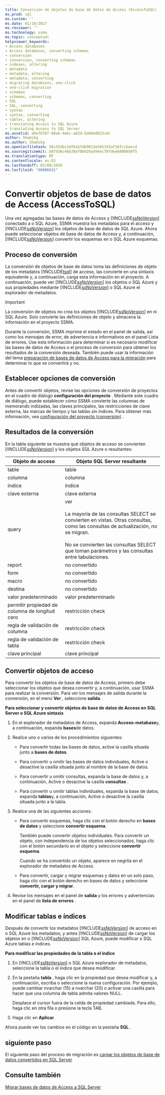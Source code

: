 ```yaml
---
title: Conversión de objetos de base de datos de Access (AccessToSQL) | Microsoft Docs
ms.prod: sql
ms.custom: ''
ms.date: 01/19/2017
ms.reviewer: ''
ms.technology: ssma
ms.topic: conceptual
helpviewer_keywords:
- Access databases
- Access databases, converting schemas
- conversion
- conversion, converting schemas
- indexes, altering
- metadata
- metadata, altering
- metadata, converting
- migrating databases, one-click
- one-click migration
- schemas
- schemas, converting
- SQL
- SQL, converting
- syntax
- syntax, converting
- tables, altering
- translating Access to SQL Azure
- translating Access to SQL Server
ms.assetid: e0ef67bf-80a6-4e6c-a82d-5d46e0623c6c
author: Shamikg
ms.author: Shamikg
ms.openlocfilehash: 56c55dbc5df61bfdb9013e505335af16fccbeecd
ms.sourcegitcommit: b87d36c46b39af8b929ad94ec707dee8800950f5
ms.translationtype: MT
ms.contentlocale: es-ES
ms.lasthandoff: 02/08/2020
ms.locfileid: "68006631"
---
```

# <a name="converting-access-database-objects-accesstosql"></a>Convertir objetos de base de datos de Access (AccessToSQL)
Una vez agregadas las bases de datos de Access y [!INCLUDE[ssNoVersion](../../includes/ssnoversion-md.md)] conectado a o SQL Azure, SSMA muestra los metadatos para el acceso y [!INCLUDE[ssNoVersion](../../includes/ssnoversion-md.md)] los objetos de base de datos de SQL Azure. Ahora puede seleccionar objetos de base de datos de Access y, a continuación, [!INCLUDE[ssNoVersion](../../includes/ssnoversion-md.md)] convertir los esquemas en o SQL Azure esquemas.  
  
## <a name="the-conversion-process"></a>Proceso de conversión  
La conversión de objetos de base de datos toma las definiciones de objeto de los metadatos [!INCLUDE[tsql](../../includes/tsql-md.md)] de acceso, las convierte en una sintaxis equivalente y, a continuación, carga esta información en el proyecto. A continuación, puede ver [!INCLUDE[ssNoVersion](../../includes/ssnoversion-md.md)] los objetos o SQL Azure y sus propiedades mediante [!INCLUDE[ssNoVersion](../../includes/ssnoversion-md.md)] o SQL Azure el explorador de metadatos.  
  
> [!IMPORTANT]  
> La conversión de objetos no crea los objetos [!INCLUDE[ssNoVersion](../../includes/ssnoversion-md.md)] en ni SQL Azure. Solo convierte las definiciones de objeto y almacena la información en el proyecto SSMA.  
  
Durante la conversión, SSMA imprime el estado en el panel de salida, así como los mensajes de error, de advertencia e informativos en el panel Lista de errores. Use esta información para determinar si es necesario modificar las bases de datos de Access o el proceso de conversión para obtener los resultados de la conversión deseada. También puede usar la información del tema [preparación de bases de datos de Access para la migración](preparing-access-databases-for-migration-accesstosql.md) para determinar lo que se convertirá y no.  
  
## <a name="setting-conversion-options"></a>Establecer opciones de conversión  
Antes de convertir objetos, revise las opciones de conversión de proyectos en el cuadro de diálogo **configuración del proyecto** . Mediante este cuadro de diálogo, puede establecer cómo SSMA convierte las columnas de memorando indizadas, las claves principales, las restricciones de clave externa, las marcas de tiempo y las tablas sin índices. Para obtener más información, vea [configuración del proyecto (conversión)](https://msdn.microsoft.com/bcebc635-c638-4ddb-924c-b9ccfef86388) .  
  
## <a name="conversion-results"></a>Resultados de la conversión  
En la tabla siguiente se muestra qué objetos de acceso se convierten [!INCLUDE[ssNoVersion](../../includes/ssnoversion-md.md)] y los objetos SQL Azure o resultantes:  
  
|Objeto de acceso|Objeto SQL Server resultante|  
|-----------------|-------------------------------|  
|table|table|  
|columna|columna|  
|índice|índice|  
|clave externa|clave externa|  
|query|ver<br /><br />La mayoría de las consultas SELECT se convierten en vistas. Otras consultas, como las consultas de actualización, no se migran.<br /><br />No se convierten las consultas SELECT que toman parámetros y las consultas entre tabulaciones.|  
|report|no convertido|  
|form|no convertido|  
|macro|no convertido|  
|destina|no convertido|  
|valor predeterminado|valor predeterminado|  
|permitir propiedad de columna de longitud cero|restricción check|  
|regla de validación de columna|restricción check|  
|regla de validación de tabla|restricción check|  
|clave principal|clave principal|  
  
## <a name="converting-access-objects"></a>Convertir objetos de acceso  
Para convertir los objetos de base de datos de Access, primero debe seleccionar los objetos que desea convertir y, a continuación, usar SSMA para realizar la conversión. Para ver los mensajes de salida durante la conversión, en el menú **Ver** , seleccione **salida**.  
  
**Para seleccionar y convertir objetos de base de datos de Access en SQL Server o SQL Azure sintaxis**  
  
1.  En el explorador de metadatos de Access, expanda **Access-metabase**y, a continuación, expanda **bases**de datos.  
  
2.  Realice uno o varios de los procedimientos siguientes:  
  
    -   Para convertir todas las bases de datos, active la casilla situada junto a **bases de datos**.  
  
    -   Para convertir u omitir las bases de datos individuales, Active o desactive la casilla situada junto al nombre de la base de datos.  
  
    -   Para convertir u omitir consultas, expanda la base de datos y, a continuación, Active o desactive la casilla **consultas** .  
  
    -   Para convertir u omitir tablas individuales, expanda la base de datos, expanda **tablas**y, a continuación, Active o desactive la casilla situada junto a la tabla.  
  
3.  Realice una de las siguientes acciones:  
  
    -   Para convertir esquemas, haga clic con el botón derecho en **bases de datos** y seleccione **convertir esquema**.  
  
        También puede convertir objetos individuales. Para convertir un objeto, con independencia de los objetos seleccionados, haga clic con el botón secundario en el objeto y seleccione **convertir esquema**.  
  
        Cuando se ha convertido un objeto, aparece en negrita en el explorador de metadatos de Access.  
  
    -   Para convertir, cargar y migrar esquemas y datos en un solo paso, haga clic con el botón derecho en bases de datos y seleccione **convertir, cargar y migrar**.  
  
4.  Revise los mensajes en el panel de **salida** y los errores y advertencias en el panel de **lista de errores** .  
  
## <a name="altering-tables-and-indexes"></a>Modificar tablas e índices  
Después de convertir los metadatos [!INCLUDE[ssNoVersion](../../includes/ssnoversion-md.md)] de acceso en o SQL Azure los metadatos, y antes [!INCLUDE[ssNoVersion](../../includes/ssnoversion-md.md)] de cargar los objetos en o [!INCLUDE[ssNoVersion](../../includes/ssnoversion-md.md)] SQL Azure, puede modificar o SQL Azure tablas e índices.  
  
**Para modificar las propiedades de la tabla o el índice**  
  
1.  En [!INCLUDE[ssNoVersion](../../includes/ssnoversion-md.md)] o SQL Azure explorador de metadatos, seleccione la tabla o el índice que desea modificar.  
  
2.  En la pestaña **tabla** , haga clic en la propiedad que desea modificar y, a continuación, escriba o seleccione la nueva configuración. Por ejemplo, puede cambiar nvarchar (15) a nvarchar (20) o activar una casilla para hacer que una columna de tabla admita valores NULL.  
  
    Desplace el cursor fuera de la celda de propiedad cambiada. Para ello, haga clic en otra fila o presione la tecla TAB.  
  
3.  Haga clic en **Aplicar**.  
  
Ahora puede ver los cambios en el código en la pestaña **SQL** .  
  
## <a name="next-step"></a>siguiente paso  
El siguiente paso del proceso de migración es [cargar los objetos de base de datos convertidos en SQL Server](loading-converted-database-objects-into-sql-server-accesstosql.md)  
  
## <a name="see-also"></a>Consulte también  
[Migrar bases de datos de Access a SQL Server](migrating-access-databases-to-sql-server-azure-sql-db-accesstosql.md)  
  
